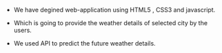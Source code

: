 * We have degined web-application using HTML5 , CSS3 and javascript.

* Which is going to provide the weather details of selected city by the users. 

* We used API to predict the future weather details.
